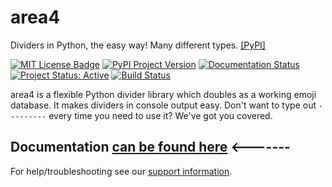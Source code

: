 # area4

Dividers in Python, the easy way! Many different types. [[PyPI]](https://pypi.org/project/area4)  

[![MIT License Badge](https://img.shields.io/badge/license-MIT-green.svg)](https://github.com/area4lib/area4/blob/master/LICENSE)
[![PyPI Project Version](https://badge.fury.io/py/area4.svg)](https://pypi.org/project/area4)
[![Documentation Status](https://readthedocs.org/projects/area4/badge/?version=latest)](https://area4.readthedocs.io/en/latest/?badge=latest)
[![Project Status: Active](https://www.repostatus.org/badges/latest/active.svg)](https://www.repostatus.org/#active)
[![Build Status](https://api.cirrus-ci.com/github/area4lib/area4.svg)](https://cirrus-ci.com/github/area4lib/area4)  

area4 is a flexible Python divider library which doubles as a working emoji database. It makes dividers in console output easy. Don't want to type out `---------` every time you need to use it? We've got you covered.  

## **Documentation** [can be found here](https://area4.readthedocs.io/en/stable/) <-------  

For help/troubleshooting see our [support information](https://github.com/area4lib/area4/blob/master/.github/SUPPORT.md).
